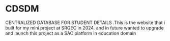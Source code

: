 # CDSDM
CENTRALIZED DATABASE FOR STUDENT DETAILS .This is the website that i built for my mini project at SRGEC in 2024. and in future wanted to upgrade and launch this project as a SAC platform in education domain
